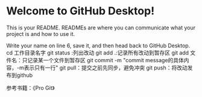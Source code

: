 # Welcome to GitHub Desktop!

This is your README. READMEs are where you can communicate what your project is and how to use it.


Write your name on line 6, save it, and then head back to GitHub Desktop.
cd 工作目录名字
git status :列出改动
git add .:记录所有改动到暂存区
git add 文件名：只记录某一个文件到暂存区
git commit -m "commit message的具体内容，-m表示只有一行"
git pull：提交之前先同步，避免冲突
git push：将改动发布到github

参考书籍：《Pro Git》



